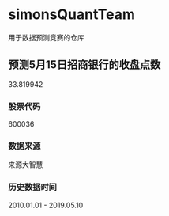 # simonsQuantTeam
用于数据预测竞赛的仓库
## 预测5月15日招商银行的收盘点数
33.819942
### 股票代码
600036
### 数据来源
来源大智慧
### 历史数据时间
2010.01.01 - 2019.05.10
